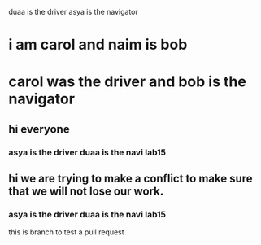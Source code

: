
duaa is the driver asya is the navigator 

# i am carol and naim is bob

# carol was the driver and bob is the navigator


## hi everyone 


### asya is the driver duaa is the navi lab15

## hi we are trying to make a conflict to make sure that we will not lose our work.


### asya is the driver duaa is the navi lab15

this is branch to test a pull request 


